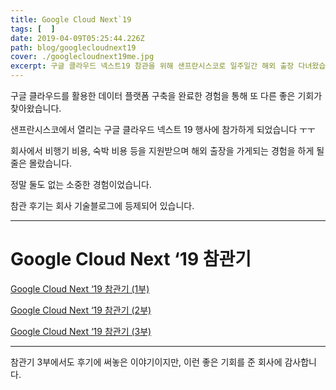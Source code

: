 ```yaml
---
title: Google Cloud Next`19 
tags: [  ]
date: 2019-04-09T05:25:44.226Z
path: blog/googlecloudnext19
cover: ./googlecloudnext19me.jpg
excerpt: 구글 클라우드 넥스트19 참관을 위해 샌프란시스코로 일주일간 해외 출장 다녀왔습니다.
---
```


구글 클라우드를 활용한 데이터 플랫폼 구축을 완료한 경험을 통해 또 다른 좋은 기회가 찾아왔습니다. 

샌프란시스코에서 열리는 구글 클라우드 넥스트 19 행사에 참가하게 되었습니다 ㅜㅜ

회사에서 비행기 비용, 숙박 비용 등을 지원받으며 해외 출장을 가게되는 경험을 하게 될 줄은 몰랐습니다.

정말 둘도 없는 소중한 경험이었습니다.

참관 후기는 회사 기술블로그에 등제되어 있습니다.

----


# Google Cloud Next ‘19 참관기

[Google Cloud Next ‘19 참관기 (1부)](https://tech.gamevilcom2us.com/blog/6317)

[Google Cloud Next ‘19 참관기 (2부)](https://tech.gamevilcom2us.com/blog/7160)

[Google Cloud Next ‘19 참관기 (3부)](https://tech.gamevilcom2us.com/blog/7208)


----

참관기 3부에서도 후기에 써놓은 이야기이지만, 이런 좋은 기회를 준 회사에 감사합니다.




